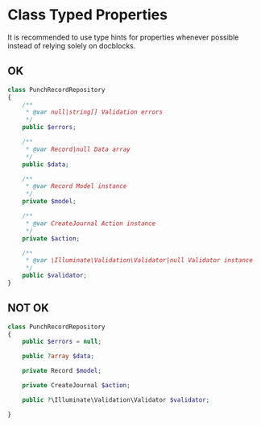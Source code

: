 # Class Typed Properties

It is recommended to use type hints for properties whenever possible instead of relying solely on docblocks.

## OK

```php
class PunchRecordRepository
{
    /**
     * @var null|string[] Validation errors
     */
    public $errors;

    /**
     * @var Record|null Data array
     */
    public $data;

    /**
     * @var Record Model instance
     */
    private $model;

    /**
     * @var CreateJournal Action instance
     */
    private $action;

    /**
     * @var \Illuminate\Validation\Validator|null Validator instance
     */
    public $validator;
}

```

## NOT OK

```php
class PunchRecordRepository
{
    public $errors = null;

    public ?array $data;

    private Record $model;

    private CreateJournal $action;

    public ?\Illuminate\Validation\Validator $validator;

}

```
